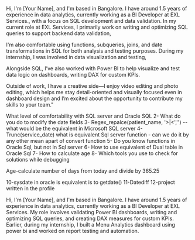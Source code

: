  
Hi, I'm [Your Name], and I'm based in Bangalore. I have around 1.5 years of experience in data analytics, currently working as a BI Developer at EXL Services., with a  focus on SQL development and data validation.
In my current role at EXL Services, I primarily work on writing and optimizing SQL queries to support backend data validation,

I'm also comfortable using functions, subqueries, joins, and date transformations in SQL for both analysis and testing purposes.
During my internship, I was involved in data visualization and testing,

Alongside SQL, I’ve also worked with Power BI to help visualize and test data logic on dashboards, writing DAX for custom KPIs. 

Outside of work, I have a creative side—I enjoy video editing and photo editing, which helps me stay detail-oriented and visually focused even in dashboard design
and I’m excited about the opportunity to contribute my skills to your team."

What level of comfortability with SQL server and Oracle SQL
2- What do you do to modify the date fields
3- Regex_repalce(patient_name, '>|<','')  -- what would be the equivalent in Microsoft SQL server
4- Trunc(service_date)  what is equivalent Sql server function - can we do it by any other mean apart of convert function
5- Do you know functions in Oracle Sql, but not in Sql server
6- How to use equivalent of Dual table in Oracle Sql
7- How to calculate age
8- Which tools you use to check for solutions while debugging
 
 
Age-calculate number of days from today and divide by 365.25

10-sysdate  in oracle is equivalent is to getdate()
11-Datediff
12-project written in the profile
 
Hi, I'm [Your Name], and I'm based in Bangalore. I have around 1.5 years of experience in data analytics, currently working as a BI Developer at EXL Services. My role involves validating Power BI dashboards, writing and optimizing SQL queries, and creating DAX measures for custom KPIs.
Earlier, during my internship, I built a Menu Analytics dashboard using power bi and worked on report testing and automation.
